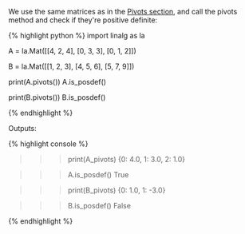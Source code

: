 We use the same matrices as in the [Pivots
section](./class_and_standalone_functions_2.md#pivots), and call the pivots
method and check if they're positive definite:

{% highlight python %}
import linalg as la

A = la.Mat([[4, 2, 4],
            [0, 3, 3],
            [0, 1, 2]])

B = la.Mat([[1, 2, 3],
            [4, 5, 6],
            [5, 7, 9]])

print(A.pivots())
A.is_posdef()

print(B.pivots())
B.is_posdef()

{% endhighlight %}

Outputs:

{% highlight console %}

>>> print(A_pivots)
{0: 4.0, 1: 3.0, 2: 1.0}

>>> A.is_posdef()
True

>>> print(B_pivots)
{0: 1.0, 1: -3.0}

>>> B.is_posdef()
False

{% endhighlight %}
